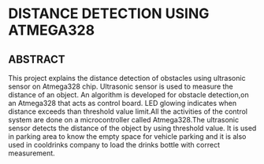 # DISTANCE DETECTION USING ATMEGA328
## ABSTRACT
This project explains the distance detection of obstacles using ultrasonic sensor on Atmega328 chip. Ultrasonic sensor is used to measure the distance of an object. An algorithm is developed for obstacle detection,on an Atmega328 that acts as control board. LED glowing indicates when distance exceeds than threshold value limit.All the activities of the control system are done on a microcontroller called Atmega328.The ultrasonic sensor detects the distance of the object by using threshold value. It is used in parking area to know the empty space for vehicle parking and it is also used in cooldrinks company to load the drinks bottle with correct measurement.
